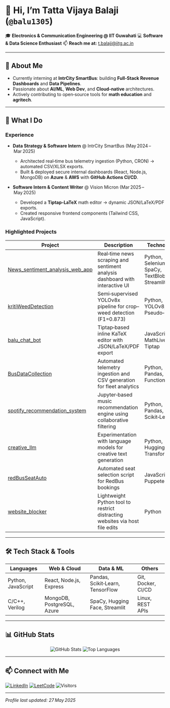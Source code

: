 <!--
Place this README.md in a repository named exactly `balu1305` (i.e., github.com/balu1305/balu1305)
-->

<!-- Hero banner: replace the URL with your own hosted tech-themed image -->

# 👋 Hi, I’m **Tatta Vijaya Balaji** (`@balu1305`)

🎓 **Electronics & Communication Engineering @ IIT Guwahati**
💻 **Software & Data Science Enthusiast**
📫 **Reach me at:** [t.balaji@iitg.ac.in](mailto:t.balaji@iitg.ac.in)

---

## 🔭 About Me

- Currently interning at **IntrCity SmartBus**: building **Full‑Stack Revenue Dashboards** and **Data Pipelines**.
- Passionate about **AI/ML**, **Web Dev**, and **Cloud‑native** architectures.
- Actively contributing to open‑source tools for **math education** and **agritech**.

---

## 🚀 What I Do

### **Experience**

- **Data Strategy & Software Intern** @ IntrCity SmartBus (May 2024 – Mar 2025)

  - Architected real‑time bus telemetry ingestion (Python, CRON) → automated CSV/XLSX exports.
  - Built & deployed secure internal dashboards (React, Node.js, MongoDB) on **Azure** & **AWS** with **GitHub Actions CI/CD**.

- **Software Intern & Content Writer** @ Vision Micron (Mar 2025 – May 2025)

  - Developed a **Tiptap‑LaTeX** math editor → dynamic JSON/LaTeX/PDF exports.
  - Created responsive frontend components (Tailwind CSS, JavaScript).

### **Highlighted Projects**

| Project                                                                                        | Description                                                                  | Technologies                                 |
| ---------------------------------------------------------------------------------------------- | ---------------------------------------------------------------------------- | -------------------------------------------- |
| [News_sentiment_analysis_web_app](https://github.com/balu1305/News_sentiment_analysis_web_app) | Real‑time news scraping and sentiment analysis dashboard with interactive UI | Python, Selenium, SpaCy, TextBlob, Streamlit |
| [kritiWeedDetection](https://github.com/balu1305/kritiWeedDetection)                           | Semi‑supervised YOLOv8x pipeline for crop–weed detection (F1=0.873)          | Python, YOLOv8, Pseudo‑labeling              |
| [balu_chat_bot](https://github.com/balu1305/balu_chat_bot)                                     | Tiptap‑based inline KaTeX editor with JSON/LaTeX/PDF export                  | JavaScript, MathLive, Tiptap                 |
| [BusDataCollection](https://github.com/balu1305/BusDataCollection)                             | Automated telemetry ingestion and CSV generation for fleet analytics         | Python, Pandas, Azure Functions              |
| [spotify_recommendation_system](https://github.com/balu1305/spotify_recommendation_system)     | Jupyter‑based music recommendation engine using collaborative filtering      | Python, Pandas, Scikit‑Learn                 |
| [creative_llm](https://github.com/balu1305/creative_llm)                                       | Experimentation with language models for creative text generation            | Python, Hugging Face Transformers            |
| [redBusSeatAuto](https://github.com/balu1305/redBusSeatAuto)                                   | Automated seat selection script for RedBus bookings                          | JavaScript, Puppeteer                        |
| [website_blocker](https://github.com/balu1305/website_blocker)                                 | Lightweight Python tool to restrict distracting websites via host file edits | Python                                       |

---

## 🛠️ Tech Stack & Tools

| Languages          | Web & Cloud                | Data & ML                        | Others             |
| ------------------ | -------------------------- | -------------------------------- | ------------------ |
| Python, JavaScript | React, Node.js, Express    | Pandas, Scikit‑Learn, TensorFlow | Git, Docker, CI/CD |
| C/C++, Verilog     | MongoDB, PostgreSQL, Azure | SpaCy, Hugging Face, Streamlit   | Linux, REST APIs   |

---

## 📊 GitHub Stats

<p align="center">
  <img src="https://github-readme-stats.vercel.app/api?username=balu1305&show_icons=true&theme=dark&hide_border=true" alt="GitHub Stats" />
  <img src="https://github-readme-stats.vercel.app/api/top-langs/?username=balu1305&layout=compact&theme=dark&hide_border=true" alt="Top Languages" />
</p>

---

## 📫 Connect with Me

[![LinkedIn](https://img.shields.io/badge/LinkedIn-VijayaBalaji-blue?logo=linkedin)](https://www.linkedin.com/in/vijayabalaji-tatta)
[![LeetCode](https://img.shields.io/badge/LeetCode-balu1305-orange?logo=leetcode)](https://leetcode.com/balu1305/)
![Visitors](https://visitor-badge.glitch.me/badge?page_id=balu1305)

---

_Profile last updated: 27 May 2025_
